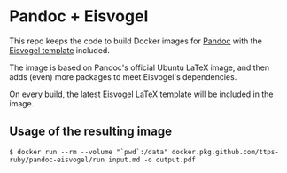 # Pandoc + Eisvogel

This repo keeps the code to build Docker images for [Pandoc](https://pandoc.org) with the [Eisvogel template](https://github.com/Wandmalfarbe/pandoc-latex-template) included.

The image is based on Pandoc's official Ubuntu LaTeX image, and then adds (even) more packages to meet Eisvogel's dependencies.

On every build, the latest Eisvogel LaTeX template will be included in the image.

## Usage of the resulting image

```console
$ docker run --rm --volume "`pwd`:/data" docker.pkg.github.com/ttps-ruby/pandoc-eisvogel/run input.md -o output.pdf
```
